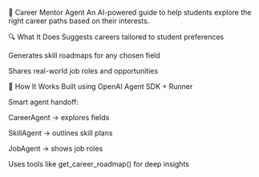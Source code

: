 🌟 Career Mentor Agent
An AI-powered guide to help students explore the right career paths based on their interests.

🔍 What It Does
Suggests careers tailored to student preferences

Generates skill roadmaps for any chosen field

Shares real-world job roles and opportunities

🤖 How It Works
Built using OpenAI Agent SDK + Runner

Smart agent handoff:

CareerAgent → explores fields

SkillAgent → outlines skill plans

JobAgent → shows job roles

Uses tools like get_career_roadmap() for deep insights

